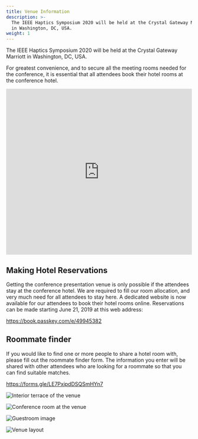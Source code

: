 ```yaml
---
title: Venue Information
description: >-
  The IEEE Haptics Symposium 2020 will be held at the Crystal Gateway Marriott
  in Washington, DC, USA.
weight: 1
---
```

The IEEE Haptics Symposium 2020 will be held at the Crystal Gateway Marriott in Washington, DC, USA.

For greatest convenience, and to secure all the meeting rooms needed for the conference, it is essential that all attendees book their hotel rooms at the conference hotel.

<iframe class="pv3" src="https://www.google.com/maps/embed?pb=!1m18!1m12!1m3!1d5535.8300228124945!2d-77.05576225178503!3d38.85811303216726!2m3!1f0!2f0!3f0!3m2!1i1024!2i768!4f13.1!3m3!1m2!1s0x89b7b72658ce8dc1%3A0x3e9fc216685da833!2sCrystal+Gateway+Marriott!5e0!3m2!1sen!2sca!4v1562340764056!5m2!1sen!2sca" width="100%" height="450" frameborder="0" style="border:0; margin:auto;" allowfullscreen></iframe>

## **Making Hotel Reservations**

Getting the conference presentation venue is only possible if the attendees stay at the conference hotel.  We are required to fill our room allocation, and very much need for all attendees to stay here.  A dedicated website is now available for our attendees to book their hotel rooms online. Reservations can be made starting June 21, 2019 at this web address: 

<https://book.passkey.com/e/49945382>

## **Roommate finder**

If you would like to find one or more people to share a hotel room with, please fill out the roommate finder form. The information you enter will be shared with other attendees who are looking for a roommate so that you can find suitable matches.

<https://forms.gle/LE7PxipdDSQSmHYn7>

![Interior terrace of the venue](/img/wasgw-terrace-0125-hor-wide.jpg "Interior terrace of the venue")

![Conference room at the venue](/img/wasgw-ballroom-4897-hor-wide.jpg "Conference room at the venue")

![Guestroom image](/img/wasgw-guestroom-0099-hor-wide.jpg "Guestroom image")

![Venue layout](/img/wasgwf01.png "Venue layout")
